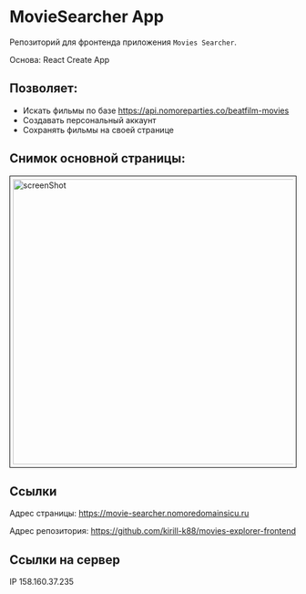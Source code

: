# MovieSearcher App

Репозиторий для фронтенда приложения `Movies Searcher`.

Основа: React Create App
## Позволяет:
- Искать фильмы по базе https://api.nomoreparties.co/beatfilm-movies
- Создавать персональный аккаунт
- Сохранять фильмы на своей странице

## Снимок основной страницы:
<div style="border: 1px solid black; padding: 5px;">
  <img src="https://github.com/kirill-k88/movies-explorer-frontend/assets/100775872/baa5fc6e-b658-4959-b5c5-1113983f91e5" alt="screenShot" style="width: 500px; height: 500px;">
</div>

## Ссылки
Адрес страницы: https://movie-searcher.nomoredomainsicu.ru

Адрес репозитория: https://github.com/kirill-k88/movies-explorer-frontend

## Ссылки на сервер
IP 158.160.37.235
